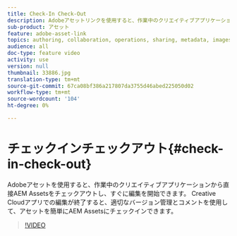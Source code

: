 ```yaml
---
title: Check-In Check-Out
description: Adobeアセットリンクを使用すると、作業中のクリエイティブアプリケーションから直接AEM Assetsをチェックアウトし、すぐに編集を開始できます。 Creative Cloudアプリでの編集が終了すると、適切なバージョン管理とコメントを使用して、アセットを簡単にAEM Assetsにチェックインできます。
sub-product: アセット
feature: adobe-asset-link
topics: authoring, collaboration, operations, sharing, metadata, images, operations
audience: all
doc-type: feature video
activity: use
version: null
thumbnail: 33886.jpg
translation-type: tm+mt
source-git-commit: 67ca08bf386a217807da3755d46abed225050d02
workflow-type: tm+mt
source-wordcount: '104'
ht-degree: 0%

---
```



# チェックインチェックアウト{#check-in-check-out}

Adobeアセットを使用すると、作業中のクリエイティブアプリケーションから直接AEM Assetsをチェックアウトし、すぐに編集を開始できます。 Creative Cloudアプリでの編集が終了すると、適切なバージョン管理とコメントを使用して、アセットを簡単にAEM Assetsにチェックインできます。

>[!VIDEO](https://video.tv.adobe.com/v/33886/?quality=12)
